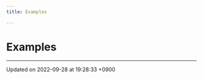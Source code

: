 ```yaml
---
title: Examples

---
```


# Examples







-------------------------------

Updated on 2022-09-28 at 19:28:33 +0900
